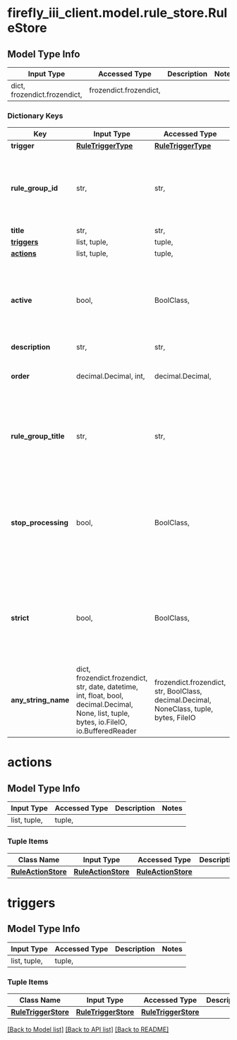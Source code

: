 # firefly_iii_client.model.rule_store.RuleStore

## Model Type Info
Input Type | Accessed Type | Description | Notes
------------ | ------------- | ------------- | -------------
dict, frozendict.frozendict,  | frozendict.frozendict,  |  | 

### Dictionary Keys
Key | Input Type | Accessed Type | Description | Notes
------------ | ------------- | ------------- | ------------- | -------------
**trigger** | [**RuleTriggerType**](RuleTriggerType.md) | [**RuleTriggerType**](RuleTriggerType.md) |  | 
**rule_group_id** | str,  | str,  | ID of the rule group under which the rule must be stored. Either this field or rule_group_title is mandatory. | 
**title** | str,  | str,  |  | 
**[triggers](#triggers)** | list, tuple,  | tuple,  |  | 
**[actions](#actions)** | list, tuple,  | tuple,  |  | 
**active** | bool,  | BoolClass,  | Whether or not the rule is even active. Default is true. | [optional] if omitted the server will use the default value of True
**description** | str,  | str,  |  | [optional] 
**order** | decimal.Decimal, int,  | decimal.Decimal,  |  | [optional] value must be a 32 bit integer
**rule_group_title** | str,  | str,  | Title of the rule group under which the rule must be stored. Either this field or rule_group_id is mandatory. | [optional] 
**stop_processing** | bool,  | BoolClass,  | If this value is true and the rule is triggered, other rules  after this one in the group will be skipped. Default value is false. | [optional] 
**strict** | bool,  | BoolClass,  | If the rule is set to be strict, ALL triggers must hit in order for the rule to fire. Otherwise, just one is enough. Default value is true. | [optional] if omitted the server will use the default value of True
**any_string_name** | dict, frozendict.frozendict, str, date, datetime, int, float, bool, decimal.Decimal, None, list, tuple, bytes, io.FileIO, io.BufferedReader | frozendict.frozendict, str, BoolClass, decimal.Decimal, NoneClass, tuple, bytes, FileIO | any string name can be used but the value must be the correct type | [optional]

# actions

## Model Type Info
Input Type | Accessed Type | Description | Notes
------------ | ------------- | ------------- | -------------
list, tuple,  | tuple,  |  | 

### Tuple Items
Class Name | Input Type | Accessed Type | Description | Notes
------------- | ------------- | ------------- | ------------- | -------------
[**RuleActionStore**](RuleActionStore.md) | [**RuleActionStore**](RuleActionStore.md) | [**RuleActionStore**](RuleActionStore.md) |  | 

# triggers

## Model Type Info
Input Type | Accessed Type | Description | Notes
------------ | ------------- | ------------- | -------------
list, tuple,  | tuple,  |  | 

### Tuple Items
Class Name | Input Type | Accessed Type | Description | Notes
------------- | ------------- | ------------- | ------------- | -------------
[**RuleTriggerStore**](RuleTriggerStore.md) | [**RuleTriggerStore**](RuleTriggerStore.md) | [**RuleTriggerStore**](RuleTriggerStore.md) |  | 

[[Back to Model list]](../../README.md#documentation-for-models) [[Back to API list]](../../README.md#documentation-for-api-endpoints) [[Back to README]](../../README.md)

